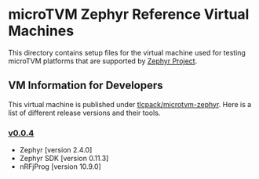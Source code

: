 <!--- Licensed to the Apache Software Foundation (ASF) under one -->
<!--- or more contributor license agreements.  See the NOTICE file -->
<!--- distributed with this work for additional information -->
<!--- regarding copyright ownership.  The ASF licenses this file -->
<!--- to you under the Apache License, Version 2.0 (the -->
<!--- "License"); you may not use this file except in compliance -->
<!--- with the License.  You may obtain a copy of the License at -->

<!---   http://www.apache.org/licenses/LICENSE-2.0 -->

<!--- Unless required by applicable law or agreed to in writing, -->
<!--- software distributed under the License is distributed on an -->
<!--- "AS IS" BASIS, WITHOUT WARRANTIES OR CONDITIONS OF ANY -->
<!--- KIND, either express or implied.  See the License for the -->
<!--- specific language governing permissions and limitations -->
<!--- under the License. -->

# microTVM Zephyr Reference Virtual Machines

This directory contains setup files for the virtual machine used for testing microTVM platforms
that are supported by [Zephyr Project](https://zephyrproject.org/).

## VM Information for Developers
This virtual machine is published under [tlcpack/microtvm-zephyr](https://app.vagrantup.com/tlcpack/boxes/microtvm-zephyr).
Here is a list of different release versions and their tools.

### [v0.0.4](https://app.vagrantup.com/tlcpack/boxes/microtvm-zephyr/versions/0.0.4)

- Zephyr [version 2.4.0]
- Zephyr SDK [version 0.11.3]
- nRFjProg [version 10.9.0]
